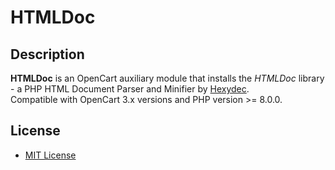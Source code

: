 # HTMLDoc

## Description
**HTMLDoc** is an OpenCart auxiliary module that installs the *HTMLDoc* library - a PHP HTML Document Parser and Minifier by [Hexydec](https://github.com/hexydec/htmldoc).  
Compatible with OpenCart 3.x versions and PHP version >= 8.0.0.

## License
* [MIT License](LICENSE.txt)
